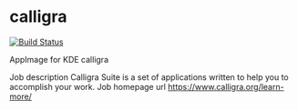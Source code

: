# calligra
[![Build Status](http://aci.pangea.pub/job/calligra-appimage/job/master/badge/icon)](http://aci.pangea.pub/job/calligra-appimage/job/master/)

AppImage for KDE calligra

Job description
Calligra Suite is a set of applications written to help you to accomplish your work.
Job homepage url
https://www.calligra.org/learn-more/
